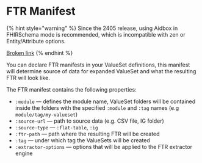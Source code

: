 # FTR Manifest

{% hint style="warning" %}
Since the 2405 release, using Aidbox in FHIRSchema mode is recommended, which is incompatible with zen or Entity/Attribute options.

[Broken link](broken-reference "mention")
{% endhint %}

You can declare FTR manifests in your ValueSet definitions, this manifest will determine source of data for expanded ValueSet and what the resulting FTR will look like.

The FTR manifest contains the following properties:

* `:module` — defines the module name, ValueSet folders will be contained inside the folders with the specified `:module` and `:tag` names (e.g `module/tag/my-valueset`)
* `:source-url` — path to source data (e.g. CSV file, IG folder)
* `:source-type` — `:flat-table`, `:ig`
* `:ftr-path` — path where the resulting FTR will be created
* `:tag` — under which tag the ValueSets will be created
* `:extractor-options` — options that will be applied to the FTR extractor engine
